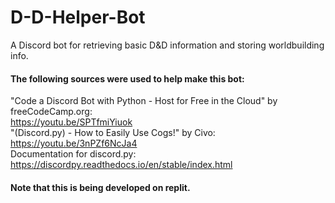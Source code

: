 
# D-D-Helper-Bot

A Discord bot for retrieving basic D&amp;D information and storing worldbuilding info.

#### The following sources were used to help make this bot:

"Code a Discord Bot with Python - Host for Free in the Cloud" by freeCodeCamp.org:  
https://youtu.be/SPTfmiYiuok  
"(Discord.py) - How to Easily Use Cogs!" by Civo:  
https://youtu.be/3nPZf6NcJa4  
Documentation for discord.py:  
https://discordpy.readthedocs.io/en/stable/index.html 

#### Note that this is being developed on replit. 
